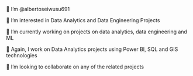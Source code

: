 🔭 I’m @albertoseiwusu691

👀 I’m interested in Data Analytics and Data Engineering Projects

🌱 I’m currently working on projects on data analytics, data engineering and ML

💬 Again, I work on Data Analytics projects using Power BI, SQL and GIS technologies

👯 I’m looking to collaborate on any of the related projects


<!---
albertoseiwusu691/albertoseiwusu691 is a ✨ special ✨ repository because its `README.md` (this file) appears on your GitHub profile.
You can click the Preview link to take a look at your changes.
--->

